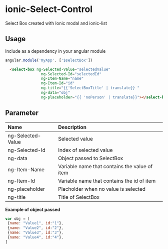 ionic-Select-Control
====================

Select Box created with Ionic modal and ionic-list

## Usage

Include as a dependency in your angular module

```javascript
angular.module('myApp', ['$selectBox'])
```

```HTML
  <select-box ng-Selected-Value="selectedValue" 
          		ng-Selected-Id="selectedId" 
          		ng-Item-Name="name" 
          		ng-Item-Id="id" 
          		ng-title="{{'SelectBoxTitle' | translate}} " 
          		ng-data="obj" 
          		ng-placeholder="{{ 'noPerson' | translate}}"></select-box>
 ```
 
## Parameter
| Name  | Description |
| :------------- | :------------- |
|ng-Selected-Value|Selected value|
|ng-Selected-Id|Index of selected value|
|ng-data|Object passed to SelectBox|
|ng-Item-Name|Variable name that contains the value of item|
|ng-Item-Id|Variable name that contains the id of item|
|ng-placeholder|Placholder when no value is selected|
|ng-title|Title of SelectBox|
 
 
 **Example of object passed**
 ```javascript
var obj = [
  {name: "Value1", id:"1"},
  {name: "Value2", id:"2"},
  {name: "Value3", id:"3"},
  {name: "Value4", id:"4"},
]
 ```
